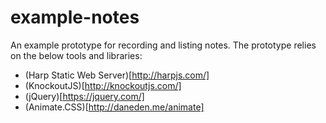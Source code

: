 # example-notes
An example prototype for recording and listing notes. The prototype relies on the below tools and libraries:

- (Harp Static Web Server)[http://harpjs.com/]
- (KnockoutJS)[http://knockoutjs.com/]
- (jQuery)[https://jquery.com/]
- (Animate.CSS)[http://daneden.me/animate]
